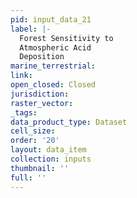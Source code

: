```yaml
---
pid: input_data_21
label: |-
  Forest Sensitivity to
  Atmospheric Acid
  Deposition
marine_terrestrial: 
link: 
open_closed: Closed
jurisdiction: 
raster_vector: 
_tags: 
data_product_type: Dataset
cell_size: 
order: '20'
layout: data_item
collection: inputs
thumbnail: ''
full: ''
---
```

